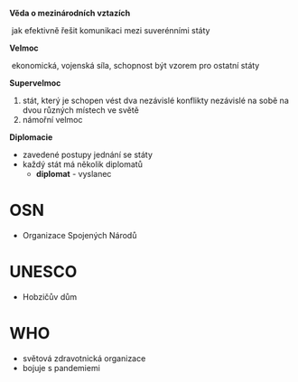 



**Věda o mezinárodních vztazích**

​	jak efektivně řešit komunikaci mezi suverénními státy

**Velmoc**

​	ekonomická, vojenská síla, schopnost být vzorem pro ostatní státy

**Supervelmoc**

1. stát, který je schopen vést dva nezávislé konflikty nezávislé na sobě na dvou různých místech ve světě
2. námořní velmoc

**Diplomacie**

- zavedené postupy jednání se státy
- každý stát má několik diplomatů
  - **diplomat** - vyslanec

# OSN

- Organizace Spojených Národů

# UNESCO

- Hobzičův dům

# WHO

- světová zdravotnická organizace
- bojuje s pandemiemi